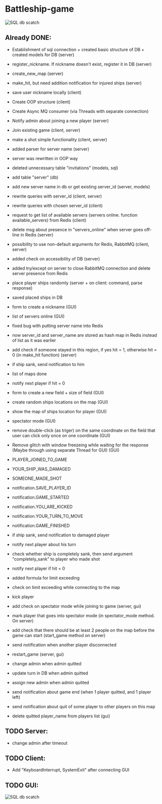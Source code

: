 # Battleship-game

![SQL db scatch](http://clip2net.com/clip/m527982/e304a-clip-108kb.png)

## Already DONE:
* Establishment of sql connection + created basic structure of DB + created models for DB (server)
* register_nickname. If nickname doesn't exist, register it in DB (server)
* create_new_map (server)
* make_hit, but need addition notification for injured ships (server)
* save user nickname locally (client)
* Create OOP structure (client)
* Create Async MQ consumer (via Threads with separate connection)
* Notify admin about joining a new player (server)
* Join existing game (client, server)
* make a shot simple functionality (client, server)
* added parser for server name (server)
* server was rewritten in OOP way
* deleted unnecessary table "invitations" (models, sql)
* add table "server" (db)
* add new server name in db or get existing server_id (server, models)
* rewrite queries with server_id (client, server)
* rewrite queries with chosen server_id (client)
* request to get list of available servers (servers online. function available_servers) from Redis (client)
* delete msg about presence in "servers_online" when server goes off-line in Redis (server)
* possibility to use non-default arguments for Redis, RabbitMQ (client, server)
* added check on accessibility of DB (server)
* added try/except on server to close RabbitMQ connection and delete server presence from Redis
* place player ships randomly (server + on client: command, parse response)
* saved placed ships in DB
* form to create a nickname (GUI)
* list of servers online (GUI)
* fixed bug with putting server name into Redis
* now server_id and server_name are stored as hash map in Redis instead of list as it was earlier
* add check if someone stayed in this region, if yes hit = 1, otherwise hit = 0 (in make_hit function) (server)
* if ship sank, send notification to him
* list of maps done
* notify next player if hit = 0
* form to create a new field + size of field (GUI)
* create random ships locations on the map (GUI)
* show the map of ships location for player (GUI)
* spectator mode (GUI)
* remove double-click (as triger) on the same coordinate on the field that user can click only once on one coordinate (GUI)
* Remove glitch with window freezeing while waiting for the response (Maybe through using separate Thread for GUI) (GUI)
* PLAYER_JOINED_TO_GAME
* YOUR_SHIP_WAS_DAMAGED
* SOMEONE_MADE_SHOT
* notification.SAVE_PLAYER_ID
* notification.GAME_STARTED
* notification.YOU_ARE_KICKED
* notification.YOUR_TURN_TO_MOVE
* notification.GAME_FINISHED
* if ship sank, send notification to damaged player
* notify next player about his turn
* check whether ship is completely sank, then send argument "completely_sank" to player who made shot
* notify next player if hit = 0
* added formula for limit exceeding
* check on limit exceeding while connecting to the map
* kick player
* add check on spectator mode while joining to game (server, gui)
* mark player that goes into spectator mode (in spectator_mode method. On server)
* add check that there should be at least 2 people on the map before the game can start (start_game method on server)
* send notification when another player disconnected
* restart_game (server, gui)

* change admin when admin quitted
* update turn in DB when admin quitted
* assign new admin when admin quitted
* send notification about game end (when 1 player quitted, and 1 player left)
* send notification about quit of some player to other players on this map
* delete quitted player_name from players list (gui)



## TODO Server:
* change admin after timeout

## TODO Client:
* Add "KeyboardInterrupt, SystemExit" after connecting GUI

## TODO GUI:

![SQL db scatch](http://clip2net.com/clip/m527982/5b1a1-clip-45kb.png)
